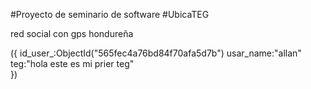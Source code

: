 #Proyecto de seminario de software
#UbicaTEG

red social con gps hondureña


({
  id_user_:ObjectId("565fec4a76bd84f70afa5d7b")
  usar_name:"allan"
  teg:"hola este es mi prier teg"  
  })
